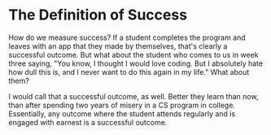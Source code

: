 # The Definition of Success

How do we measure success? If a student completes the program and leaves with an app that they made by themselves, that's clearly a successful outcome. But what about the student who comes to us in week three saying, "You know, I thought I would love coding. But I absolutely hate how dull this is, and I never want to do this again in my life." What about them?

I would call that a successful outcome, as well. Better they learn than now, than after spending two years of misery in a CS program in college. Essentially, any outcome where the student attends regularly and is engaged with earnest is a successful outcome. 


[me]: https://aijaz.net/about/
[ba]: https://business.gogoair.com/
[mypi]: https://mypi.org
[value]: /trainingYouth/value
[summary]: /trainingYouth/summary
[contingencies]: /trainingYouth/contingencies
[safety]: /trainingYouth/safety
[privacy]: /trainingYouth/privacyy
[scaling]: /trainingYouth/scaling
[value]: /trainingYouth/value
[curriculum]: /trainingYouth/curriculum
[syllabi]: /trainingYouth/syllabi
[partners]: /trainingYouth/partners
